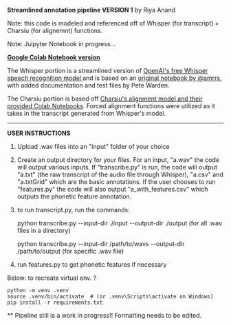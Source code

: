 **Streamlined annotation pipeline VERSION 1** by Riya Anand

Note: this code is modeled and referenced off of Whisper (for transcript) + Charsiu (for alignemnt) functions.

Note: Juipyter Notebook in progress...

**[Google Colab Notebook version](https://colab.research.google.com/drive/1QaeiHJw8ga0DNkx8_2xey5fqyDtdk5EF?usp=sharing)**

The Whisper portion is a streamlined version of [OpenAI's free Whisper speech recognition model ](https://openai.com/blog/whisper/) and is based on an [original notebook by @amrrs](https://github.com/amrrs/openai-whisper-webapp), with added documentation and test files by Pete Warden.

The Charsiu portion is based off [Charsiu's alignment model and their provided Colab Notebooks](https://github.com/lingjzhu/charsiu). Forced alignment functions were utilized as it takes in the transcript generated from Whisper's model.

-----------
**USER INSTRUCTIONS**

1) Upload .wav files into an "input" folder of your choice
2) Create an output directory for your files. For an input, "a.wav" the code will output various inputs. If "transcribe.py" is run, the code will output "a.txt" (the raw transcript of the audio file through Whisper), "a.csv" and "a.txtGrid" which are the basic annotations. If the user chooses to run "features.py" the code will also output "a_with_features.csv" which outputs the phonetic feature annotation. 
3) to run transcript.py, run the commands: 

    
    python transcribe.py --input-dir ./input --output-dir ./output (for all .wav files in a directory)

    python transcribe.py --input-dir /path/to/wavs --output-dir /path/to/output (for specific .wav file)
4) run features.py to get phonetic features if necessary



Below: to recreate virtual env. ?


    python -m venv .venv
    source .venv/bin/activate  # (or .venv\Scripts\activate on Windows)
    pip install -r requirements.txt

** Pipeline still is a work in progress!! Formatting needs to be edited. 



